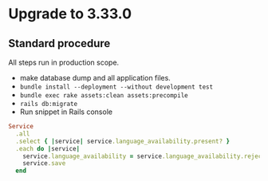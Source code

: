 # Upgrade to 3.33.0

## Standard procedure

All steps run in production scope.

- make database dump and all application files.
- `bundle install --deployment --without development test`
- `bundle exec rake assets:clean assets:precompile`
- `rails db:migrate`
- Run snippet in Rails console

```ruby
Service
  .all
  .select { |service| service.language_availability.present? }
  .each do |service|
    service.language_availability = service.language_availability.reject(&:blank?)
    service.save
  end
```
